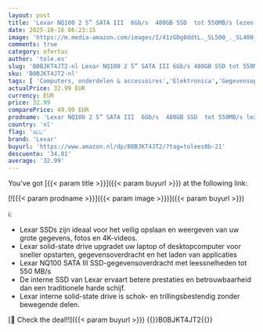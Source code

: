 ```yaml
---
layout: post
title: 'Lexar NQ100 2 5” SATA III  6Gb/s  480GB SSD  tot 550MB/s lezen Solid State Drive  interne SSD voor laptop  desktopcomputer/pc  LNQ100X480G-RNNNG '
date: 2025-10-16 06:23:15
image: 'https://m.media-amazon.com/images/I/41zGDg0ddtL._SL500_._SL400_.jpg'
comments: true
category: ofertas
author: 'tole.es'
slug: 'B0BJKT4JT2-nl Lexar NQ100 2 5” SATA III 6Gb/s 480GB SSD tot 550MB/s...'
sku: 'B0BJKT4JT2-nl'
tags: [ 'Computers, onderdelen & accessoires','Elektronica','Gegevensopslag','Interne SSDs','Interne dataopslag','lexar','🇳🇱', ]
actualPrice: 32.99 EUR
currency: EUR
price: 32.99
comparePrice: 49.99 EUR
prodname: 'Lexar NQ100 2 5” SATA III  6Gb/s  480GB SSD  tot 550MB/s lezen Solid State Drive  interne SSD voor laptop  desktopcomputer/pc  LNQ100X480G-RNNNG '
country: 'nl'
flag: '🇳🇱'
brand: 'Lexar'
buyurl: 'https://www.amazon.nl/dp/B0BJKT4JT2/?tag=tolees0b-21'
descuento: '34.01'
average: '32.99'
---
```


You've got [{{< param title >}}]({{< param buyurl >}}) at the following link:

[![{{< param prodname >}}]({{< param image >}})]({{< param buyurl >}})

ℹ️:

- Lexar SSDs zijn ideaal voor het veilig opslaan en weergeven van uw grote gegevens, fotos en 4K-videos.
- Lexar solid-state drive upgradet uw laptop of desktopcomputer voor sneller opstarten, gegevensoverdracht en het laden van applicaties
- Lexar NQ100 SATA III SSD-gegevensoverdracht met leessnelheden tot 550 MB/s
- De interne SSD van Lexar ervaart betere prestaties en betrouwbaarheid dan een traditionele harde schijf.
- Lexar interne solid-state drive is schok- en trillingsbestendig zonder bewegende delen.

[🛒 Check the deal!!]({{< param buyurl >}})
{{<world>}}B0BJKT4JT2{{</world>}}
